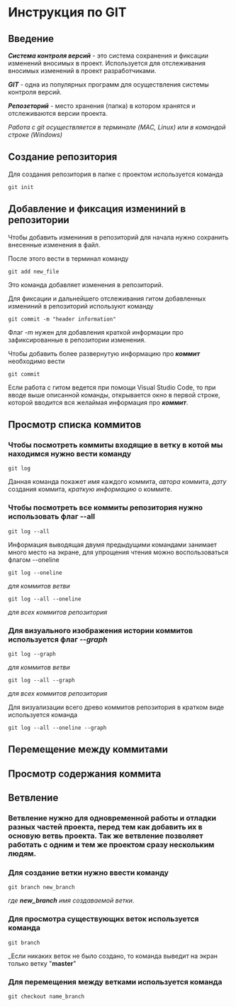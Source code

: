 # **Инструкция по GIT**
## Введение

_**Система контроля версий**_ - это система сохранения и фиксации изменений вносимых в проект. Используется для отслеживания вносимых изменений в проект разработчиками. 

_**GIT**_ - одна из популярных программ для осуществления системы контроля версий. 

_**Репозеторий**_ - место хранения (папка) в котором хранятся и отслеживаются версии проекта.

*Работа с git осуществляется в терминале (MAC, Linux) или в командой строке (Windows)*

## Cоздание репозитория

Для создания репозитория в папке с проектом используется команда 

    git init

## Добавление и фиксация измениний в репозитории 

Чтобы добавить измениния в репозиторий для начала нужно сохранить внесенные изменения в файл.

После этого вести в терминал команду

    git add new_file

Это команда добавляет изменения в репозиторий.

Для фиксации и дальнейшего отслеживания гитом добавленных измениний в репозиторий используют команду

    git commit -m "header information"

Флаг *-m* нужен для добавления краткой информации про зафиксированные в репозитории изменения.

Чтобы добавить более развернутую информацию про __*коммит*__ необходимо вести 

    git commit 

Если работа с гитом ведется при помощи Visual Studio Code, то при вводе выше описанной команды, открывается окно в первой строке, которой вводится вся желаймая информация про __*коммит*__.

## Просмотр списка коммитов

### Чтобы посмотреть коммиты входящие в ветку в котой мы находимся нужно вести команду 

    git log 

Данная команда  покажет *имя* каждого коммита, _автора_ коммита, *дату* создания коммита, *краткую информацию* о коммите.

### Чтобы посмотреть все коммиты репозитория нужно использовать флаг --all 

    git log --all

Информация выводящая двумя предыдущими командами занимает много место на экране, для упрощения чтения можно воспользоваться флагом --oneline

    git log --oneline 

*для коммитов ветви*

    git log --all --oneline 

*для всех коммитов репозитория*

### Для визуального изображения истории коммитов используется флаг *--graph*

    git log --graph

*для коммитов ветви*

    git log --all --graph

*для всех коммитов репозитория*

Для визуализации всего древо коммитов репозитория в кратком виде используется команда 

    git log --all --oneline --graph

## Перемещение между коммитами


## Просмотр содержания коммита


## Ветвление 
### Ветвление нужно для одновременной работы и отладки разных частей проекта, перед тем как добавить их в основую ветвь проекта. Так же ветвление позволяет работать с одним и тем же проектом сразу нескольким людям.

### **Для создание ветки нужно ввести команду**

    git branch new_branch

*где **new_branch** имя создаваемой ветки*.

### Для просмотра существующих веток используется команда 

    git branch

_Если никаких веток не было создано, то команда выведит на экран только ветку "**master**"

### Для перемещения между ветками используется команда

    git checkout name_branch 



